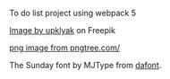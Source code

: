 To do list project using webpack 5

<a href="https://www.freepik.com/free-vector/realistic-3d-vector-cork-board-with-wood-frame_43314140.htm#query=corkboard&position=2&from_view=keyword&track=sph&uuid=6e1aa73c-0f01-4569-8c5d-b4fccc084c5d">Image by upklyak</a> on Freepik

<a href='https://pngtree.com/freepng/white-torn-paper-cut-text-box-collection_9073571.html'>png image from pngtree.com/</a>

The Sunday font by MJType from <a href="https://www.dafont.com/the-sunday.font">dafont</a>.